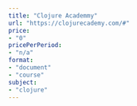 ```yaml
---
title: "Clojure Academmy"
url: "https://clojurecademy.com/#"
price: 
- "0"
pricePerPeriod: 
- "n/a"
format: 
- "document"
- "course"
subject: 
- "clojure"
---
```

